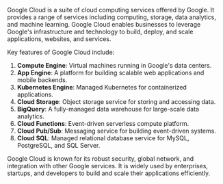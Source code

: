 Google Cloud is a suite of cloud computing services offered by Google. It provides a range of services including computing, storage, data analytics, and machine learning. Google Cloud enables businesses to leverage Google's infrastructure and technology to build, deploy, and scale applications, websites, and services.

Key features of Google Cloud include:

1. **Compute Engine**: Virtual machines running in Google's data centers.
2. **App Engine**: A platform for building scalable web applications and mobile backends.
3. **Kubernetes Engine**: Managed Kubernetes for containerized applications.
4. **Cloud Storage**: Object storage service for storing and accessing data.
5. **BigQuery**: A fully-managed data warehouse for large-scale data analytics.
6. **Cloud Functions**: Event-driven serverless compute platform.
7. **Cloud Pub/Sub**: Messaging service for building event-driven systems.
8. **Cloud SQL**: Managed relational database service for MySQL, PostgreSQL, and SQL Server.

Google Cloud is known for its robust security, global network, and integration with other Google services. It is widely used by enterprises, startups, and developers to build and scale their applications efficiently.